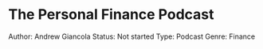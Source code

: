 # The Personal Finance Podcast

Author: Andrew Giancola
Status: Not started
Type: Podcast
Genre: Finance